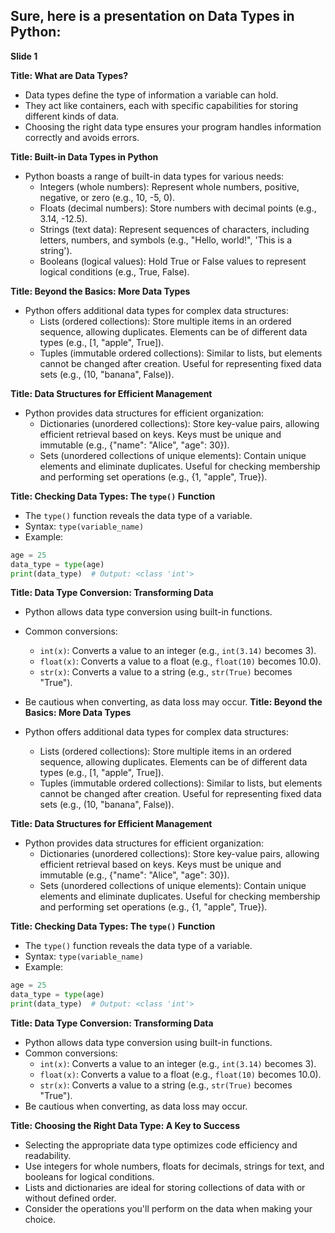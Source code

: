 ## Sure, here is a presentation on Data Types in Python:

**Slide 1**

**Title: What are Data Types?**

* Data types define the type of information a variable can hold.
* They act like containers, each with specific capabilities for storing different kinds of data.
* Choosing the right data type ensures your program handles information correctly and avoids errors.


**Title: Built-in Data Types in Python**


* Python boasts a range of built-in data types for various needs:
  * Integers (whole numbers): Represent whole numbers, positive, negative, or zero (e.g., 10, -5, 0).
  * Floats (decimal numbers): Store numbers with decimal points (e.g., 3.14, -12.5).
  * Strings (text data): Represent sequences of characters, including letters, numbers, and symbols (e.g., "Hello, world!", 'This is a string').
  * Booleans (logical values): Hold True or False values to represent logical conditions (e.g., True, False).


**Title: Beyond the Basics: More Data Types**

* Python offers additional data types for complex data structures:
  * Lists (ordered collections): Store multiple items in an ordered sequence, allowing duplicates. Elements can be of different data types (e.g., [1, "apple", True]).
  * Tuples (immutable ordered collections): Similar to lists, but elements cannot be changed after creation. Useful for representing fixed data sets (e.g., (10, "banana", False)).

**Title: Data Structures for Efficient Management**


* Python provides data structures for efficient organization:
  * Dictionaries (unordered collections): Store key-value pairs, allowing efficient retrieval based on keys. Keys must be unique and immutable (e.g., {"name": "Alice", "age": 30}).
  * Sets (unordered collections of unique elements): Contain unique elements and eliminate duplicates. Useful for checking membership and performing set operations (e.g., {1, "apple", True}).


**Title: Checking Data Types: The `type()` Function**

* The `type()` function reveals the data type of a variable.
* Syntax: `type(variable_name)`
* Example:

```python
age = 25
data_type = type(age)
print(data_type)  # Output: <class 'int'>
```


**Title: Data Type Conversion: Transforming Data**

* Python allows data type conversion using built-in functions.
* Common conversions:
  * `int(x)`: Converts a value to an integer (e.g., `int(3.14)` becomes 3).
  * `float(x)`: Converts a value to a float (e.g., `float(10)` becomes 10.0).
  * `str(x)`: Converts a value to a string (e.g., `str(True)` becomes "True").
* Be cautious when converting, as data loss may occur.
**Title: Beyond the Basics: More Data Types**

* Python offers additional data types for complex data structures:
  * Lists (ordered collections): Store multiple items in an ordered sequence, allowing duplicates. Elements can be of different data types (e.g., [1, "apple", True]).
  * Tuples (immutable ordered collections): Similar to lists, but elements cannot be changed after creation. Useful for representing fixed data sets (e.g., (10, "banana", False)).

**Title: Data Structures for Efficient Management**


* Python provides data structures for efficient organization:
  * Dictionaries (unordered collections): Store key-value pairs, allowing efficient retrieval based on keys. Keys must be unique and immutable (e.g., {"name": "Alice", "age": 30}).
  * Sets (unordered collections of unique elements): Contain unique elements and eliminate duplicates. Useful for checking membership and performing set operations (e.g., {1, "apple", True}).


**Title: Checking Data Types: The `type()` Function**

* The `type()` function reveals the data type of a variable.
* Syntax: `type(variable_name)`
* Example:

```python
age = 25
data_type = type(age)
print(data_type)  # Output: <class 'int'>
```


**Title: Data Type Conversion: Transforming Data**

* Python allows data type conversion using built-in functions.
* Common conversions:
  * `int(x)`: Converts a value to an integer (e.g., `int(3.14)` becomes 3).
  * `float(x)`: Converts a value to a float (e.g., `float(10)` becomes 10.0).
  * `str(x)`: Converts a value to a string (e.g., `str(True)` becomes "True").
* Be cautious when converting, as data loss may occur.


**Title: Choosing the Right Data Type: A Key to Success**

* Selecting the appropriate data type optimizes code efficiency and readability.
* Use integers for whole numbers, floats for decimals, strings for text, and booleans for logical conditions.
* Lists and dictionaries are ideal for storing collections of data with or without defined order.
* Consider the operations you'll perform on the data when making your choice.

